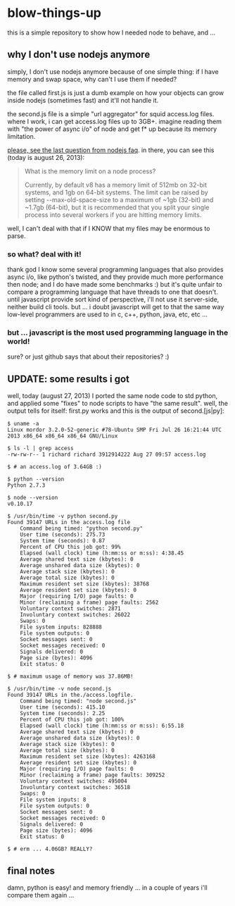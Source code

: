 blow-things-up
==============

this is a simple repository to show how I needed node to behave, and ...

## why I don't use nodejs anymore

simply, I don't use nodejs anymore because of one simple thing: if I have memory and swap space, why can't I use them if needed?

the file called first.js is just a dumb example on how your objects can grow inside nodejs (sometimes fast) and it'll not handle it.

the second.js file is a simple "url aggregator" for squid access.log files. where I work, i can get access.log files up to 3GB+. imagine reading them with "the power of async i/o" of node and get f* up because its memory limitation.

[please, see the last question from nodejs faq](https://github.com/joyent/node/wiki/FAQ). in there, you can see this (today is august 26, 2013):

> What is the memory limit on a node process?
>
> Currently, by default v8 has a memory limit of 512mb on 32-bit systems, and 1gb on 64-bit systems. The limit can be raised by setting --max-old-space-size to a maximum of ~1gb (32-bit) and ~1.7gb (64-bit), but it is recommended that you split your single process into several workers if you are hitting memory limits.

well, I can't deal with that if I KNOW that my files may be enormous to parse.

### so what? deal with it!

thank god I know some several programming languages that also provides async i/o, like python's twisted, and they provide much more performance then node; and I do have made some benchmarks :) but it's quite unfair to compare a programming language that have threads to one that doesn't. until javascript provide sort kind of perspective, i'll not use it server-side, neither build cli tools. but ... i doubt javascript will get to that the same way low-level programmers are used to in c, c++, python, java, etc, etc ...

### but ... javascript is the most used programming language in the world!

sure? or just github says that about their repositories? :)

## UPDATE: some results i got

well, today (august 27, 2013) I ported the same node code to std python, and applied some "fixes" to node scripts to have "the same result". well, the output tells for itself: first.py works and this is the output of second.[js|py]:

```
$ uname -a
Linux mordor 3.2.0-52-generic #78-Ubuntu SMP Fri Jul 26 16:21:44 UTC 2013 x86_64 x86_64 x86_64 GNU/Linux

$ ls -l | grep access
-rw-rw-r-- 1 richard richard 3912914222 Aug 27 09:57 access.log

$ # an access.log of 3.64GB :)

$ python --version
Python 2.7.3

$ node --version
v0.10.17

$ /usr/bin/time -v python second.py 
Found 39147 URLs in the access.log file
    Command being timed: "python second.py"
    User time (seconds): 275.73
    System time (seconds): 0.87
    Percent of CPU this job got: 99%
    Elapsed (wall clock) time (h:mm:ss or m:ss): 4:38.45
    Average shared text size (kbytes): 0
    Average unshared data size (kbytes): 0
    Average stack size (kbytes): 0
    Average total size (kbytes): 0
    Maximum resident set size (kbytes): 38768
    Average resident set size (kbytes): 0
    Major (requiring I/O) page faults: 0
    Minor (reclaiming a frame) page faults: 2562
    Voluntary context switches: 2871
    Involuntary context switches: 26022
    Swaps: 0
    File system inputs: 828888
    File system outputs: 0
    Socket messages sent: 0
    Socket messages received: 0
    Signals delivered: 0
    Page size (bytes): 4096
    Exit status: 0

$ # maximum usage of memory was 37.86MB!

$ /usr/bin/time -v node second.js 
Found 39147 URLs in the./access.logfile.
    Command being timed: "node second.js"
    User time (seconds): 415.10
    System time (seconds): 2.25
    Percent of CPU this job got: 100%
    Elapsed (wall clock) time (h:mm:ss or m:ss): 6:55.18
    Average shared text size (kbytes): 0
    Average unshared data size (kbytes): 0
    Average stack size (kbytes): 0
    Average total size (kbytes): 0
    Maximum resident set size (kbytes): 4263168
    Average resident set size (kbytes): 0
    Major (requiring I/O) page faults: 0
    Minor (reclaiming a frame) page faults: 309252
    Voluntary context switches: 495004
    Involuntary context switches: 36518
    Swaps: 0
    File system inputs: 8
    File system outputs: 0
    Socket messages sent: 0
    Socket messages received: 0
    Signals delivered: 0
    Page size (bytes): 4096
    Exit status: 0

$ # erm ... 4.06GB? REALLY?
```
## final notes

damn, python is easy! and memory friendly ... in a couple of years i'll compare them again ...
